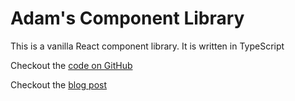 # Adam's Component Library

<p>This is a vanilla React component library. It is written in TypeScript</p>

Checkout the <a href="https://github.com/adamsimonini/adam-component-library">code on GitHub</a>

Checkout the <a href="https://articles.wesionary.team/react-component-library-with-vite-and-deploy-in-npm-579c2880d6ff">blog post</a>
